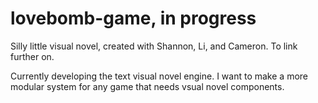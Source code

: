 # lovebomb-game, in progress

Silly little visual novel, created with Shannon, Li, and Cameron. To link further on. 

Currently developing the text visual novel engine. I want to make a more modular system for any game that needs vsual novel components. 
